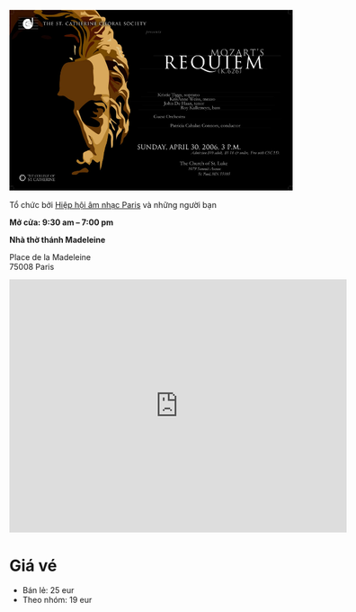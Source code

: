 <!--
title: Giao lưu Hợp Xướng quốc tế tại Paris
author: Ngân Hà
-->

<div class="embed-responsive embed-responsive-16by9 center-block">

![](mozart_requiem_poster.jpg) 

</div>

Tổ chức bởi [Hiệp hội âm nhạc Paris](http://academie-de-musique.com/) và những người bạn

**Mở cửa: 9:30 am – 7:00 pm**

**Nhà thờ thánh Madeleine**

Place de la Madeleine  
75008 Paris
<div class="embed-responsive embed-responsive-16by9 center-block">
    <iframe src="https://www.google.com/maps/embed?pb=!1m18!1m12!1m3!1d1312.1872939954703!2d2.324523377909992!3d48.87013524217981!2m3!1f0!2f0!3f0!3m2!1i1024!2i768!4f13.1!3m3!1m2!1s0x47e66e32f5011cef%3A0x5ff753fc9448c2b6!2sL&#39;%C3%A9glise+de+la+Madeleine!5e0!3m2!1sen!2sfr!4v1441201132075" width="600" height="450" frameborder="0" style="border:0" allowfullscreen></iframe>
</div>

# Giá vé

* Bán lẻ: 25 eur
* Theo nhóm: 19 eur 